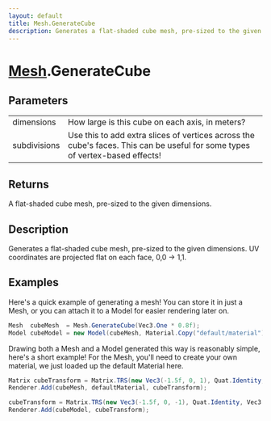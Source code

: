 ```yaml
---
layout: default
title: Mesh.GenerateCube
description: Generates a flat-shaded cube mesh, pre-sized to the given dimensions. UV coordinates are projected flat on each face, 0,0 -> 1,1.
---
```

# [Mesh]({{site.url}}/Pages/Reference/Mesh.html).GenerateCube

## Parameters

|  |  |
|--|--|
|dimensions|How large is this cube on each axis, in meters?|
|subdivisions|Use this to add extra slices of vertices across the cube's              faces. This can be useful for some types of vertex-based effects!|

## Returns
A flat-shaded cube mesh, pre-sized to the given dimensions.

## Description
Generates a flat-shaded cube mesh, pre-sized to the given
dimensions. UV coordinates are projected flat on each face, 0,0 -> 1,1.


## Examples

Here's a quick example of generating a mesh! You can store it in just a
Mesh, or you can attach it to a Model for easier rendering later on.
```csharp
Mesh  cubeMesh  = Mesh.GenerateCube(Vec3.One * 0.8f);
Model cubeModel = new Model(cubeMesh, Material.Copy("default/material"));
```
Drawing both a Mesh and a Model generated this way is reasonably simple,
here's a short example! For the Mesh, you'll need to create your own material,
we just loaded up the default Material here.
```csharp
Matrix cubeTransform = Matrix.TRS(new Vec3(-1.5f, 0, 1), Quat.Identity, Vec3.One);
Renderer.Add(cubeMesh, defaultMaterial, cubeTransform);

cubeTransform = Matrix.TRS(new Vec3(-1.5f, 0, -1), Quat.Identity, Vec3.One);
Renderer.Add(cubeModel, cubeTransform);
```

